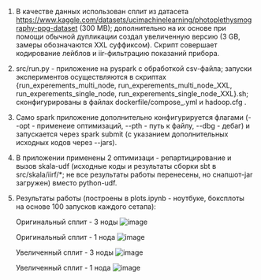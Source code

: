 1. В качестве данных использован сплит из датасета https://www.kaggle.com/datasets/ucimachinelearning/photoplethysmography-ppg-dataset (300 MB); дополнительно на их основе при помощи обычной дупликации создал увеличенную версию (3 GB, замеры обозначаются XXL суффиксом).
Скрипт совершает кодирование лейблов и iir-фильтрацию показаний прибора.
2. src/run.py - приложение на pyspark с обработкой csv-файла; запуски экспериментов осуществляются в скриптах {run_experements_multi_node, run_experements_multi_node_XXL, run_experements_single_node, run_experements_single_node_XXL}.sh; сконфигурированы в файлах dockerfile/compose_.yml и hadoop.cfg .
3. Само spark приложение дополнительно конфигурируется флагами (--opt - применеие оптимизаций, --pth - путь к файлу, --dbg - дебаг) и запускается через spark submit (с указанием дополнительных исходных кодов через --jars).
4. В приложении применены 2 оптимизаци - репартицирование и вызов skala-udf (исходные коды и результаты сборки sbt в src/skala/iirf/*; не все результаты работы перенесены, но снапшот-jar загружен) вместо python-udf.
5. Результаты работы (построены в plots.ipynb - ноутбуке, боксплоты на основе 100 запусков каждого сетапа):
   
   Оригинальный сплит - 3 ноды
   ![image](https://github.com/user-attachments/assets/405467f1-3e95-4d1b-b61a-524190f66466)

   Оригинальный сплит - 1 нода
   ![image](https://github.com/user-attachments/assets/4e6a04c8-7305-4740-a757-7eeb2e634699)

   Увеличенный сплит - 3 ноды
![image](https://github.com/user-attachments/assets/6e1403c0-d7f8-40d0-b299-cf84af0b272b)


   Увеличенный сплит - 1 нода
![image](https://github.com/user-attachments/assets/a74026f8-8efd-4626-be3c-1d7c689ecf01)

